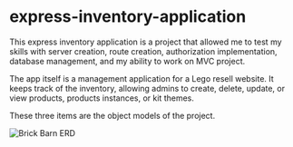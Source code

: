 # express-inventory-application
This express inventory application is a project that allowed me to test my skills with server creation, route creation, authorization implementation, database management, and my ability to work on MVC project.

The app itself is a management application for a Lego resell website. It keeps track of the inventory, allowing admins to create, delete, update, or view products, products instances, or kit themes.

These three items are the object models of the project.

![Brick Barn ERD](https://user-images.githubusercontent.com/96889143/229979355-6614356c-379e-4a62-9e86-06d0d52a5a08.png)
